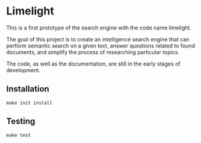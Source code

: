 # Limelight
This is a first prototype of the search engine with the code name limelight. 

The goal of this project is to create an intelligence search engine that can perform semantic search on a given text,
answer questions related to found documents, and simplify the process of researching particular topics.

The code, as well as the documentation, are still in the early stages of development.

## Installation

```shell
make init install
```

## Testing

```shell
make test
```
